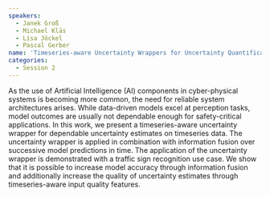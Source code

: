 ```yaml
---
speakers:
  - Janek Groß
  - Michael Kläs
  - Lisa Jöckel
  - Pascal Gerber 
name: 'Timeseries-aware Uncertainty Wrappers for Uncertainty Quantification of Information-Fusion-Enhanced AI Models based on Machine Learning'
categories:
  - Session 2
---
```



As the use of Artificial Intelligence (AI) components in cyber-physical systems is becoming more common, the need for reliable system architectures arises. While data-driven models excel at perception tasks, model outcomes are usually not dependable enough for safety-critical applications. In this work, we present a timeseries-aware uncertainty wrapper for dependable uncertainty estimates on timeseries data. The uncertainty wrapper is applied in combination with information fusion over successive model predictions in time. The application of the uncertainty wrapper is demonstrated with a traffic sign recognition use case. We show that it is possible to increase model accuracy through information fusion and additionally increase the quality of uncertainty estimates through timeseries-aware input quality features.

